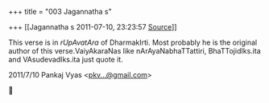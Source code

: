 +++
title = "003 Jagannatha s"

+++
[[Jagannatha s	2011-07-10, 23:23:57 [Source](https://groups.google.com/g/bvparishat/c/E1VckSRVPSg)]]



This verse is in *rUpAvatAra* of DharmakIrti. Most probably he is the original author of this verse.VaiyAkaraNas like nArAyaNabhaTTattiri,
BhaTTojidIks.ita and VAsudevadIks.ita just quote it.  
  

2011/7/10 Pankaj Vyas \<[pkv...@gmail.com]()\>



